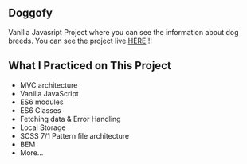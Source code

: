 ## Doggofy

Vanilla Javasript Project where you can see the information about dog breeds. You can see the project live [HERE](https://choosealicense.com/licenses/mit/)!!!

## What I Practiced on This Project

- MVC architecture
- Vanilla JavaScript
- ES6 modules
- ES6 Classes
- Fetching data & Error Handling
- Local Storage
- SCSS 7/1 Pattern file architecture
- BEM
- More...
